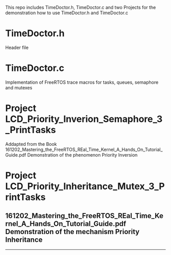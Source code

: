 This repo includes TimeDoctor.h, TimeDoctor.c and two Projects for the demonstration how to use TimeDoctor.h and TimeDoctor.c


TimeDoctor.h
==========
Header file

TimeDoctor.c
==========
Implementation of FreeRTOS trace macros for tasks, queues, semaphore and mutexes

Project LCD_Priority_Inverion_Semaphore_3_PrintTasks
==========
Addapted from the Book  161202_Mastering_the_FreeRTOS_REal_Time_Kernel_A_Hands_On_Tutorial_Guide.pdf
Demonstration of the phenomenon Priority Inversion

Project LCD_Priority_Inheritance_Mutex_3_PrintTasks
==========
161202_Mastering_the_FreeRTOS_REal_Time_Kernel_A_Hands_On_Tutorial_Guide.pdf
Demonstration of the mechanism Priority Inheritance
----------------------

------------------------

 
